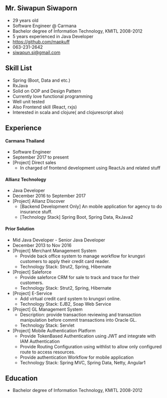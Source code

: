 
## Mr. Siwapun Siwaporn
- 29 years old
- Software Engineer @ Carmana
- Bachelor degree of Information Technology, KMITL 2008-2012
- 5 years experienced in Java Developer
- https://github.com/mapkuff
- 063-231-2642
- siwapun.si@gmail.com

## Skill List
- Spring (Boot, Data and etc.)
- RxJava
- Solid on OOP and Design Pattern
- Currently love functional programming
- Well unit tested
- Also Frontend skill (React, rxjs)
- Interested in scala and clojure( and clojurescript also)

## Experience
#### Carmana Thailand
- Software Engineer
- September 2017 to present
- [Project] Direct sales
    - In charged of frontend development using ReactJs and related stuff
#### Allianz Technology
- Java Developer
- December 2016 to September 2017
- [Project] Allianz Discover
    - [Backend Development Only] An mobile application for agency to do insurance stuff.
    - [Technology Stack] Spring Boot, Spring Data, RxJava2
#### Prior Solution
- Mid Java Developer - Senior Java Developer
- December 2013 to Nov 2016
- [Project] Merchant Management System
    - Provide back office system to manage workflow for krungsri customers to apply their credit
card reader.
    - Technology Stack: Strut2, Spring, Hibernate
- [Project] Saleforce
    - Provide saleforce CRM for sale to track and trace for their customers.
    - Technology Stack: Strut2, Spring, Hibernate
- [Project] E-Service
    - Add virtual credit card system to krungsri online.
    - Technology Stack: EJB2, Soap Web Service
- [Project] GL Management System
    - Description: provide transaction reviewing and transaction manipulation before	   commit
transactions into Oracle GL.
    - Technology Stack: Servlet
- [Project] Mobile Authentication Platform
    - Provide TokenBased Authentication using JWT and integrate with IAM Authentication
    - Provide Routing Configuration using withlist to allow only configured route to access resources.
    - Provide authentication Workflow for mobile application
    - Technology Stack: Spring MVC, Spring Data, Netty, Angular1

## Education
- Bachelor degree of Information Technology, KMITL 2008-2012
